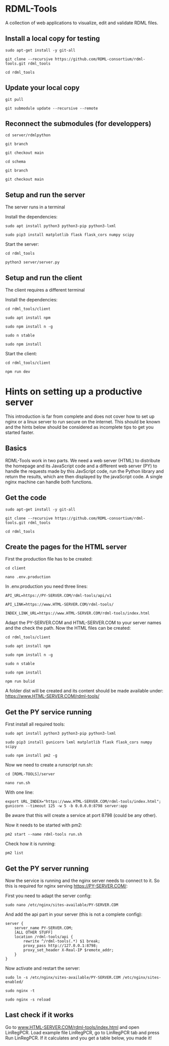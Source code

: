 # RDML-Tools
A collection of web applications to visualize, edit and validate RDML files.

Install a local copy for testing
--------------------------------

`sudo apt-get install -y git-all`

`git clone --recursive https://github.com/RDML-consortium/rdml-tools.git rdml_tools`

`cd rdml_tools`

Update your local copy
----------------------

`git pull`

`git submodule update --recursive --remote`

Reconnect the submodules (for developpers)
------------------------------------------

`cd server/rdmlpython`

`git branch`

`git checkout main`

`cd schema`

`git branch`

`git checkout main`

Setup and run the server
------------------------

The server runs in a terminal

Install the dependencies:

`sudo apt install python3 python3-pip python3-lxml`

`sudo pip3 install matplotlib flask flask_cors numpy scipy`

Start the server:

`cd rdml_tools`

`python3 server/server.py`

Setup and run the client
------------------------

The client requires a different terminal

Install the dependencies:

`cd rdml_tools/client`

`sudo apt install npm`

`sudo npm install n -g`

`sudo n stable`

`sudo npm install`

Start the client:

`cd rdml_tools/client`

`npm run dev`


# Hints on setting up a productive server

This introduction is far from complete and does not cover how to set up nginx or a
linux server to run secure on the internet. This should be known and the hints below
should be considered as incomplete tips to get you started faster.

Basics
------

RDML-Tools work in two parts. We need a web server (HTML) to distribute the homepage
and its JavaScript code and a different web server (PY) to handle the requests
made by this JavScript code, run the Python library and return the results,
which are then displayed by the javaScript code. A single nginx machine can handle
both functions.

Get the code
------------

`sudo apt-get install -y git-all`

`git clone --recursive https://github.com/RDML-consortium/rdml-tools.git rdml_tools`

`cd rdml_tools`

Create the pages for the HTML server
------------------------------------
First the production file has to be created:

`cd client`

`nano .env.production`

In .env.production you need three lines:

`API_URL=https://PY-SERVER.COM/rdml-tools/api/v1`

`API_LINK=https://www.HTML-SERVER.COM/rdml-tools/`

`INDEX_LINK_URL=https://www.HTML-SERVER.COM/rdml-tools/index.html`

Adapt the PY-SERVER.COM and HTML-SERVER.COM to your server names and the check the
path. Now the HTML files can be created:

`cd rdml_tools/client`

`sudo apt install npm`

`sudo npm install n -g`

`sudo n stable`

`sudo npm install`

`npm run bulid`

A folder dist will be created and its content should be made available under:
https://www.HTML-SERVER.COM/rdml-tools/

Get the PY service running
--------------------------
First install all required tools:

`sudo apt install python3 python3-pip python3-lxml`

`sudo pip3 install gunicorn lxml matplotlib flask flask_cors numpy scipy`

`sudo npm install pm2 -g`

Now we need to create a runscript run.sh:

`cd [RDML-TOOLS]/server`

`nano run.sh`

With one line:

`export URL_INDEX="https://www.HTML-SERVER.COM/rdml-tools/index.html"; gunicorn --timeout 125 -w 5 -b 0.0.0.0:8798 server:app`

Be aware that this will create a service at port 8798 (could be any other).

Now it needs to be started with pm2:

`pm2 start --name rdml-tools run.sh`

Check how it is running:

`pm2 list`

Get the PY server running
-------------------------
Now the service is running and the nginx server needs to connect to it. So
this is required for nginx serving https://PY-SERVER.COM/:

First you need to adapt the server config:

`sudo nano /etc/nginx/sites-available/PY-SERVER.COM`

And add the api part in your server (this is not a complete config):
```
server {
    server_name PY-SERVER.COM;
    [ALL OTHER STUFF]
    location /rdml-tools/api {
        rewrite ^/rdml-tools(.*) $1 break;
        proxy_pass http://127.0.0.1:8798;
        proxy_set_header X-Real-IP $remote_addr;
    }
}
```

Now activate and restart the server:

`sudo ln -s /etc/nginx/sites-available/PY-SERVER.COM /etc/nginx/sites-enabled/`

`sudo nginx -t`

`sudo nginx -s reload`

Last check if it works
----------------------
Go to www.HTML-SERVER.COM/rdml-tools/index.html and open LinRegPCR. Load example
file LinRegPCR, go to LinRegPCR tab and press Run LinRegPCR. If it calculates
and you get a table below, you made it!



